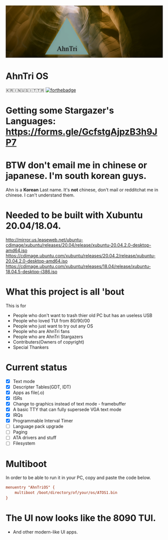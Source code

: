 ![AhnTriLogo](at.jpg)
# AhnTri OS
🇰🇷🇮🇳🇺🇸🇮🇹🇹🇷
[![forthebadge](https://forthebadge.com/images/badges/powered-by-responsibility.svg)](https://forthebadge.com)
# Getting some Stargazer's Languages: https://forms.gle/GcfstgAjpzB3h9JP7
# BTW don't email me in chinese or japanese. I'm south korean guys.
Ahn is a **Korean** Last name. It's **not** chinese, don't mail or redditchat me in chinese.
I can't understand them.
# Needed to be built with Xubuntu 20.04/18.04.
http://mirror.us.leaseweb.net/ubuntu-cdimage/xubuntu/releases/20.04/release/xubuntu-20.04.2.0-desktop-amd64.iso
https://cdimage.ubuntu.com/xubuntu/releases/20.04.2/release/xubuntu-20.04.2.0-desktop-amd64.iso
https://cdimage.ubuntu.com/xubuntu/releases/18.04/release/xubuntu-18.04.5-desktop-i386.iso

# What this project is all 'bout
This is for
 - People who don't want to trash thier old PC but has an useless USB
 - People who loved TUI from 80/90/00
 - People who just want to try out any OS
 - People who are AhnTri fans
 - People who are AhnTri Stargazers
 - Contributers(Owners of copyright)
 - Special Thankers
# Current status
- [x] Text mode
- [x] Descripter Tables(GDT, IDT)
- [x] Apps as file(.o)
- [x] ISRs
- [x] Change to graphics instead of text mode - framebuffer
- [x] A basic TTY that can fully supersede VGA text mode
- [x] IRQs
- [x] Programmable Interval Timer
- [ ] Language pack upgrade
- [ ] Paging
- [ ] ATA drivers and stuff
- [ ] Filesystem

# Multiboot
In order to be able to run it in your PC, copy and paste the code below.
```INI
menuentry "AhnTriOS" {
	multiboot /boot/directory/of/your/os/ATOS1.bin
}
```

# The UI now looks like the 8090 TUI.
- And other modern-like UI apps.

